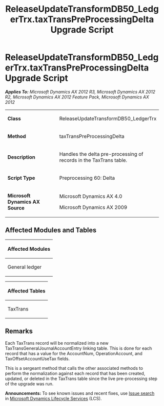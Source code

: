 ﻿---
title: ReleaseUpdateTransformDB50_LedgerTrx.taxTransPreProcessingDelta Upgrade Script
TOCTitle: ReleaseUpdateTransformDB50_LedgerTrx.taxTransPreProcessingDelta Upgrade Script
ms:assetid: 51fa2ba2-a430-2c78-8df5-31f953d57c05
ms:mtpsurl: https://msdn.microsoft.com/en-us/library/JJ685570(v=AX.60)
ms:contentKeyID: 49708264
ms.date: 05/18/2015
mtps_version: v=AX.60
---

# ReleaseUpdateTransformDB50\_LedgerTrx.taxTransPreProcessingDelta Upgrade Script 


_**Applies To:** Microsoft Dynamics AX 2012 R3, Microsoft Dynamics AX 2012 R2, Microsoft Dynamics AX 2012 Feature Pack, Microsoft Dynamics AX 2012_

<table>
<colgroup>
<col style="width: 50%" />
<col style="width: 50%" />
</colgroup>
<tbody>
<tr class="odd">
<td><p><strong>Class</strong></p></td>
<td><p>ReleaseUpdateTransformDB50_LedgerTrx</p></td>
</tr>
<tr class="even">
<td><p><strong>Method</strong></p></td>
<td><p>taxTransPreProcessingDelta</p></td>
</tr>
<tr class="odd">
<td><p><strong>Description</strong></p></td>
<td><p>Handles the delta pre-processing of records in the TaxTrans table.</p></td>
</tr>
<tr class="even">
<td><p><strong>Script Type</strong></p></td>
<td><p>Preprocessing 60: Delta</p></td>
</tr>
<tr class="odd">
<td><p><strong>Microsoft Dynamics AX Source</strong></p></td>
<td><p>Microsoft Dynamics AX 4.0</p>
<p>Microsoft Dynamics AX 2009</p></td>
</tr>
</tbody>
</table>


## Affected Modules and Tables

<table>
<colgroup>
<col style="width: 100%" />
</colgroup>
<thead>
<tr class="header">
<th><p>Affected Modules</p></th>
</tr>
</thead>
<tbody>
<tr class="odd">
<td><p>General ledger</p></td>
</tr>
</tbody>
</table>


<table>
<colgroup>
<col style="width: 100%" />
</colgroup>
<thead>
<tr class="header">
<th><p>Affected Tables</p></th>
</tr>
</thead>
<tbody>
<tr class="odd">
<td><p>TaxTrans</p></td>
</tr>
</tbody>
</table>


## Remarks

Each TaxTrans record will be normalized into a new TaxTransGeneralJournalAccountEntry linking table. This is done for each record that has a value for the AccountNum, OperationAccount, and TaxOffsetAccountUseTax fields.

This is a sergeant method that calls the other associated methods to perform the normalization against each record that has been created, updated, or deleted in the TaxTrans table since the live pre-processing step of the upgrade was run.

  
**Announcements:** To see known issues and recent fixes, use [Issue search](http://go.microsoft.com/fwlink/?linkid=389258) in [Microsoft Dynamics Lifecycle Services](http://go.microsoft.com/fwlink/?linkid=306505) (LCS).

